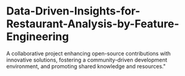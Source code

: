 # Data-Driven-Insights-for-Restaurant-Analysis-by-Feature-Engineering
A collaborative project enhancing open-source contributions with innovative solutions, fostering a community-driven development environment, and promoting shared knowledge and resources."
